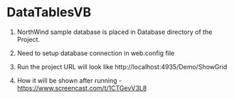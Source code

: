 # DataTablesVB
1. NorthWind sample database is placed in Database directory of the Project.

2. Need to setup database connection in web.config file

3. Run the project URL will look like http://localhost:4935/Demo/ShowGrid 

3. How it will be shown after running - https://www.screencast.com/t/1CTGevV3L8
